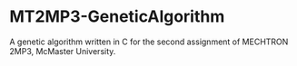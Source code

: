 # MT2MP3-GeneticAlgorithm
A genetic algorithm written in C for the second assignment of MECHTRON 2MP3, McMaster University.

